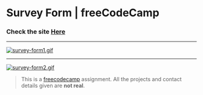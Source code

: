 # Survey Form | freeCodeCamp

### Check the site [Here](https://survey-form-sepia.vercel.app/ " Survey-form")

------------

[![survey-form1.gif](https://i.postimg.cc/9FfBzDBk/survey-form1.gif)](https://postimg.cc/qg9K5MSc)

------------

[![survey-form2.gif](https://i.postimg.cc/Pfy4tW1Z/survey-form2.gif)](https://postimg.cc/MXcR5jPK)

> This is a [freecodecamp](http://https://www.freecodecamp.org/learn/ "freecodecamp") assignment. All the projects and contact details given are **not real**.